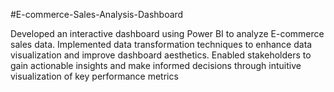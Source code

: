 #E-commerce-Sales-Analysis-Dashboard

Developed an interactive dashboard using Power BI to analyze E-commerce sales data.
Implemented data transformation techniques to enhance data visualization and improve dashboard aesthetics.
Enabled stakeholders to gain actionable insights and make informed decisions through intuitive visualization of key performance metrics
